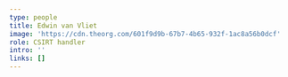 ```yaml
---
type: people
title: Edwin van Vliet
image: 'https://cdn.theorg.com/601f9d9b-67b7-4b65-932f-1ac8a56b0dcf'
role: CSIRT handler
intro: ''
links: []
---
```


